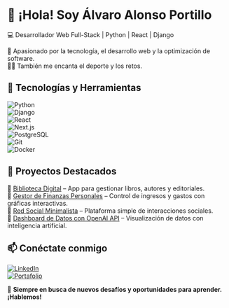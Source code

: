 # 👋 ¡Hola! Soy Álvaro Alonso Portillo  

💻 Desarrollador Web Full-Stack | Python | React | Django  

🚀 Apasionado por la tecnología, el desarrollo web y la optimización de software.  
🏋️‍♂️ También me encanta el deporte y los retos.  

## 🚀 Tecnologías y Herramientas  
![Python](https://img.shields.io/badge/Python-3776AB?style=for-the-badge&logo=python&logoColor=white)  
![Django](https://img.shields.io/badge/Django-092E20?style=for-the-badge&logo=django&logoColor=white)  
![React](https://img.shields.io/badge/React-61DAFB?style=for-the-badge&logo=react&logoColor=black)  
![Next.js](https://img.shields.io/badge/Next.js-000000?style=for-the-badge&logo=nextdotjs&logoColor=white)  
![PostgreSQL](https://img.shields.io/badge/PostgreSQL-336791?style=for-the-badge&logo=postgresql&logoColor=white)  
![Git](https://img.shields.io/badge/Git-F05032?style=for-the-badge&logo=git&logoColor=white)  
![Docker](https://img.shields.io/badge/Docker-2496ED?style=for-the-badge&logo=docker&logoColor=white)  

## 📌 Proyectos Destacados  
🔹 [Biblioteca Digital](https://github.com/Alvaro-Alonso-Portillo/biblioteca) – App para gestionar libros, autores y editoriales.  
🔹 [Gestor de Finanzas Personales](https://github.com/Alvaro-Alonso-Portillo/finanzas) – Control de ingresos y gastos con gráficas interactivas.  
🔹 [Red Social Minimalista](https://github.com/Alvaro-Alonso-Portillo/red-social) – Plataforma simple de interacciones sociales.  
🔹 [Dashboard de Datos con OpenAI API](https://github.com/Alvaro-Alonso-Portillo/dashboard) – Visualización de datos con inteligencia artificial.  

## 📫 Conéctate conmigo  
[![LinkedIn](https://img.shields.io/badge/LinkedIn-0077B5?style=for-the-badge&logo=linkedin&logoColor=white)](https://www.linkedin.com/in/alvaro-alonso-8319b52ba/)  
[![Portafolio](https://img.shields.io/badge/Portafolio-000000?style=for-the-badge&logo=vercel&logoColor=white)]([https://alvaroAPDev.vercel.app](https://alvaroapportfolio.netlify.app/))  

🎯 **Siempre en busca de nuevos desafíos y oportunidades para aprender. ¡Hablemos!**  


<!--
**Alvaro-Alonso-Portillo/Alvaro-Alonso-Portillo** is a ✨ _special_ ✨ repository because its `README.md` (this file) appears on your GitHub profile.

Here are some ideas to get you started:

- 🔭 I’m currently working on ...
- 🌱 I’m currently learning ...
- 👯 I’m looking to collaborate on ...
- 🤔 I’m looking for help with ...
- 💬 Ask me about ...
- 📫 How to reach me: ...
- 😄 Pronouns: ...
- ⚡ Fun fact: ...
-->
